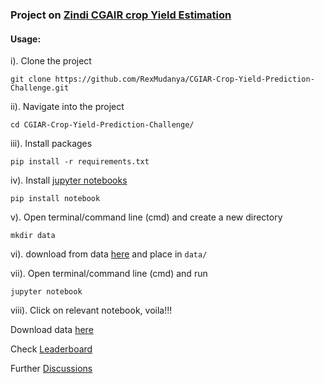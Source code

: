 ### Project on [Zindi CGAIR crop Yield Estimation](https://zindi.africa/competitions/cgiar-crop-yield-prediction-challenge)

#### Usage:

i). Clone the project

```commandline
git clone https://github.com/RexMudanya/CGIAR-Crop-Yield-Prediction-Challenge.git
```

ii). Navigate into the project 
```commandline
cd CGIAR-Crop-Yield-Prediction-Challenge/
```


iii). Install packages

```commandline
pip install -r requirements.txt
```

iv). Install [jupyter notebooks](https://jupyter.org/install)

```commandline
pip install notebook
```

v). Open terminal/command line (cmd) and create a new directory

```commandline
mkdir data
```

vi). download from data [here](https://zindi.africa/competitions/cgiar-crop-yield-prediction-challenge/data) and place in `data/`

vii). Open terminal/command line (cmd) and run 

```commandline
jupyter notebook
```

viii). Click on relevant notebook, voila!!!

Download data [here](https://zindi.africa/competitions/cgiar-crop-yield-prediction-challenge/data)

Check [Leaderboard](https://zindi.africa/competitions/cgiar-crop-yield-prediction-challenge/leaderboard)

Further [Discussions](https://zindi.africa/competitions/cgiar-crop-yield-prediction-challenge/leaderboard)